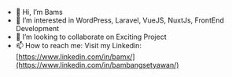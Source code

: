 - 👋 Hi, I’m Bams
- 👀 I’m interested in WordPress, Laravel, VueJS, NuxtJs, FrontEnd Development
- 💞️ I’m looking to collaborate on Exciting Project
- 📫 How to reach me: Visit my Linkedin: [https://www.linkedin.com/in/bamx/](https://www.linkedin.com/in/bambangsetyawan/)

<!---
wolfcoder/wolfcoder is a ✨ special ✨ repository because its `README.md` (this file) appears on your GitHub profile.
You can click the Preview link to take a look at your changes.
--->
